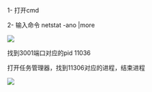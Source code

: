 1- 打开cmd

2- 输入命令 netstat -ano |more

![](./img/端口使用查找.png)

找到3001端口对应的pid 11036

打开任务管理器，找到11306对应的进程，结束进程

![](./img/端口占用--任务管理器.png)